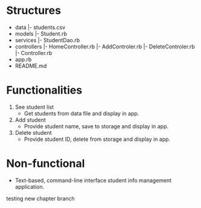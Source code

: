 # Structures
- data
|- students.csv
- models
|- Student.rb
- services
|- StudentDao.rb
- controllers
|- HomeController.rb
|- AddControler.rb
|- DeleteControler.rb
|- Controller.rb
- app.rb
- README.md

# Functionalities
1. See student list
    - Get students from data file and display in app.
2. Add student
    - Provide student name, save to storage and display in app.
3. Delete student
    - Provide student ID, delete from storage and display in app.
# Non-functional
- Text-based, command-line interface student info management application.

testing new chapter branch
